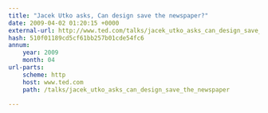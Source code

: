 ```yaml
---
title: "Jacek Utko asks, Can design save the newspaper?"
date: 2009-04-02 01:20:15 +0000
external-url: http://www.ted.com/talks/jacek_utko_asks_can_design_save_the_newspaper
hash: 510f01189cd5cf61bb257b01cde54fc6
annum:
    year: 2009
    month: 04
url-parts:
    scheme: http
    host: www.ted.com
    path: /talks/jacek_utko_asks_can_design_save_the_newspaper

---
```



